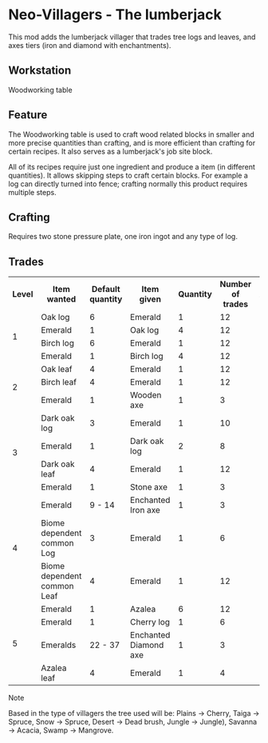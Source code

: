 # Neo-Villagers - The lumberjack

This mod adds the lumberjack villager that trades tree logs and leaves, and axes tiers (iron and diamond with enchantments).

## Workstation
Woodworking table

## Feature
The Woodworking table is used to craft wood related blocks in smaller and more precise quantities than crafting, and is more efficient than crafting for certain recipes. It also serves as a lumberjack's job site block.

All of its recipes require just one ingredient and produce a item (in different quantities). It allows skipping steps to craft certain blocks. For example a log can directly turned into fence; crafting normally this product requires multiple steps.

## Crafting
Requires two stone pressure plate, one iron ingot and any type of log.

## Trades
<table>
  <tr>
    <th style="width:10%">Level</th>
    <th style="width:10%">Item wanted</th><th style="width:10%">Default quantity</th>
    <th style="width:10%">Item given</th><th style="width:10%">Quantity</th>
    <th style="width:10%">Number of trades</th><th style="width:10%">XP</th>
  </tr>
  <tr>
    <td rowspan=4>1</td>
    <td>Oak log</td><td>6</td>
    <td>Emerald</td><td>1</td>
    <td>12</td><td>1</td>
  </tr>
  <tr>
    <td>Emerald</td><td>1</td>
    <td>Oak log</td><td>4</td>
    <td>12</td><td>1</td>
  </tr>
  <tr>
    <td>Birch log</td><td>6</td>
    <td>Emerald</td><td>1</td>
    <td>12</td><td>1</td>
  </tr>
  <tr>
    <td>Emerald</td><td>1</td>
    <td>Birch log</td><td>4</td>
    <td>12</td><td>1</td>
  </tr>
  <tr>
    <td rowspan=3>2</td>
    <td>Oak leaf</td><td>4</td>
    <td>Emerald</td><td>1</td>
    <td>12</td><td>4</td>
  </tr>
  <tr>
    <td>Birch leaf</td><td>4</td>
    <td>Emerald</td><td>1</td>
    <td>12</td><td>4</td>
  </tr>
  <tr>
    <td>Emerald</td><td>1</td>
    <td>Wooden axe</td><td>1</td>
    <td>3</td><td>8</td>
  </tr>
  <tr>
    <td rowspan=4>3</td>
    <td>Dark oak log</td><td>3</td>
    <td>Emerald</td><td>1</td>
    <td>10</td><td>6</td>
  </tr>
  <tr>
    <td>Emerald</td><td>1</td>
    <td>Dark oak log</td><td>2</td>
    <td>8</td><td>6</td>
  </tr>
  <tr>
    <td>Dark oak leaf</td><td>4</td>
    <td>Emerald</td><td>1</td>
    <td>12</td><td>4</td>
  </tr>
  <tr>
    <td>Emerald</td><td>1</td>
    <td>Stone axe</td><td>1</td>
    <td>3</td><td>12</td>
  </tr>
  <tr>
    <td rowspan=3>4</td>
    <td>Emerald</td><td>9 - 14</td>
    <td>Enchanted Iron axe</td><td>1</td>
    <td>3</td><td>10</td>
  </tr>
  <tr>
    <td>Biome dependent common<br>Log</td><td>3</td>
    <td>Emerald</td><td>1</td>
    <td>6</td><td>10</td>
  </tr>
  <tr>
    <td>Biome dependent common<br>Leaf</td><td>4</td>
    <td>Emerald</td><td>1</td>
    <td>12</td><td>4</td>
  </tr>
  <tr>
    <td rowspan=4>5</td>
    <td>Emerald</td><td>1</td>
    <td>Azalea</td><td>6</td>
    <td>12</td><td>4</td>
  </tr>
  <tr>
    <td>Emerald</td><td>1</td>
    <td>Cherry log</td><td>1</td>
    <td>6</td><td>5</td>
  </tr>
  <tr>
    <td>Emeralds</td><td>22 - 37</td>
    <td>Enchanted Diamond axe</td><td>1</td>
    <td>3</td><td>15</td>
  </tr>
  <tr>
    <td>Azalea leaf</td><td>4</td>
    <td>Emerald</td><td>1</td>
    <td>4</td><td>6</td>
  </tr>
</table>

> [!NOTE]
> Based in the type of villagers the tree used will be: Plains -> Cherry, Taiga -> Spruce, Snow -> Spruce, Desert -> Dead brush, Jungle -> Jungle), Savanna -> Acacia, Swamp -> Mangrove.
